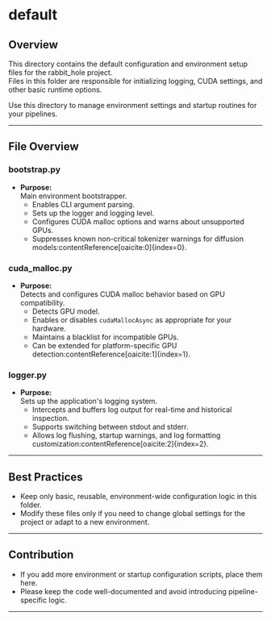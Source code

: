 # default

## Overview

This directory contains the default configuration and environment setup files for the rabbit_hole project.  
Files in this folder are responsible for initializing logging, CUDA settings, and other basic runtime options.

Use this directory to manage environment settings and startup routines for your pipelines.

---

## File Overview

### bootstrap.py
- **Purpose:**  
  Main environment bootstrapper.  
  - Enables CLI argument parsing.
  - Sets up the logger and logging level.
  - Configures CUDA malloc options and warns about unsupported GPUs.
  - Suppresses known non-critical tokenizer warnings for diffusion models:contentReference[oaicite:0]{index=0}.

### cuda_malloc.py
- **Purpose:**  
  Detects and configures CUDA malloc behavior based on GPU compatibility.  
  - Detects GPU model.
  - Enables or disables `cudaMallocAsync` as appropriate for your hardware.
  - Maintains a blacklist for incompatible GPUs.
  - Can be extended for platform-specific GPU detection:contentReference[oaicite:1]{index=1}.

### logger.py
- **Purpose:**  
  Sets up the application's logging system.
  - Intercepts and buffers log output for real-time and historical inspection.
  - Supports switching between stdout and stderr.
  - Allows log flushing, startup warnings, and log formatting customization:contentReference[oaicite:2]{index=2}.

---

## Best Practices

- Keep only basic, reusable, environment-wide configuration logic in this folder.
- Modify these files only if you need to change global settings for the project or adapt to a new environment.

---

## Contribution

- If you add more environment or startup configuration scripts, place them here.
- Please keep the code well-documented and avoid introducing pipeline-specific logic.

---